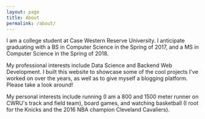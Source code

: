 ```yaml
---
layout: page
title: About
permalink: /about/
---
```


I am a college student at Case Western Reserve University. I anticipate graduating with a BS in Computer Science in the Spring of 2017, and a MS in Computer Science in the Spring of 2018.

My professional interests include Data Science and Backend Web Development. I built this website to showcase some of the cool projects I've worked on over the years, as well as to give myself a blogging platform. Please take a look around!

My personal interests include running (I am a 800 and 1500 meter runner on CWRU's track and field team), board games, and watching basketball (I root for the Knicks and the 2016 NBA champion Cleveland Cavaliers).